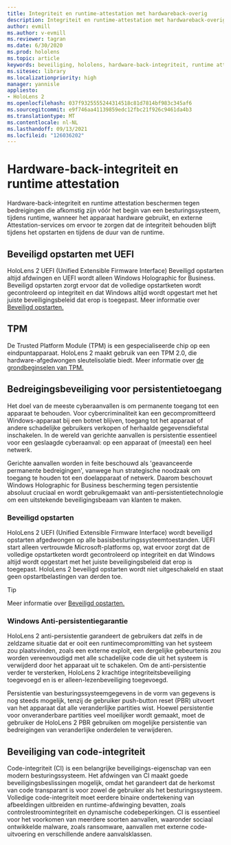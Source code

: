 ```yaml
---
title: Integriteit en runtime-attestation met hardwareback-overig
description: Integriteit en runtime-attestation met hardwareback-overig
author: evmill
ms.author: v-evmill
ms.reviewer: tagran
ms.date: 6/30/2020
ms.prod: hololens
ms.topic: article
keywords: beveiliging, hololens, hardware-back-integriteit, runtime attestation, UEFI, UEFI beveiligd opstarten, beveiligd opstarten, TPM, beveiliging tegen bedreigingen, Windows Anti-Persistentie assurance, code-integriteit, codebeveiliging,
ms.sitesec: library
ms.localizationpriority: high
manager: yannisle
appliesto:
- HoloLens 2
ms.openlocfilehash: 037f9325555244314518c81d7814bf983c345af6
ms.sourcegitcommit: e9f746aa41139859edc12fbc21f926c9461da4b3
ms.translationtype: MT
ms.contentlocale: nl-NL
ms.lasthandoff: 09/13/2021
ms.locfileid: "126036202"
---
```

# <a name="hardware-backed-integrity-and-runtime-attestation"></a>Hardware-back-integriteit en runtime attestation

Hardware-back-integriteit en runtime attestation beschermen tegen bedreigingen die afkomstig zijn vóór het begin van een besturingssysteem, tijdens runtime, wanneer het apparaat hardware gebruikt, en externe Attestation-services om ervoor te zorgen dat de integriteit behouden blijft tijdens het opstarten en tijdens de duur van de runtime.

## <a name="uefi-secure-boot"></a>Beveiligd opstarten met UEFI

HoloLens 2 UEFI (Unified Extensible Firmware Interface) Beveiligd opstarten altijd afdwingen en UEFI wordt alleen Windows Holographic for Business.
Beveiligd opstarten zorgt ervoor dat de volledige opstartketen wordt gecontroleerd op integriteit en dat Windows altijd wordt opgestart met het juiste beveiligingsbeleid dat erop is toegepast. Meer informatie over [Beveiligd opstarten.](/windows-hardware/design/device-experiences/oem-secure-boot)

## <a name="tpm"></a>TPM

De Trusted Platform Module (TPM) is een gespecialiseerde chip op een eindpuntapparaat. HoloLens 2 maakt gebruik van een TPM 2.0, die hardware-afgedwongen sleutelisolatie biedt. Meer informatie over [de grondbeginselen van TPM.](/windows/security/information-protection/tpm/tpm-fundamentals)

## <a name="persistence-access-threat-protection"></a>Bedreigingsbeveiliging voor persistentietoegang

Het doel van de meeste cyberaanvallen is om permanente toegang tot een apparaat te behouden. Voor cybercriminaliteit kan een gecompromitteerd Windows-apparaat bij een botnet blijven, toegang tot het apparaat of andere schadelijke gebruikers verkopen of herhaalde gegevensdiefstal inschakelen. In de wereld van gerichte aanvallen is persistentie essentieel voor een geslaagde cyberaanval: op een apparaat of (meestal) een heel netwerk.  

Gerichte aanvallen worden in feite beschouwd als 'geavanceerde permanente bedreigingen', vanwege hun strategische noodzaak om toegang te houden tot een doelapparaat of netwerk. Daarom beschouwt Windows Holographic for Business bescherming tegen persistentie absoluut cruciaal en wordt gebruikgemaakt van anti-persistentietechnologie om een uitstekende beveiligingsbeaam van klanten te maken.

### <a name="secure-boot"></a>Beveiligd opstarten

HoloLens 2 UEFI (Unified Extensible Firmware Interface) wordt beveiligd opstarten afgedwongen op alle basisbesturingssysteemtoestanden. UEFI start alleen vertrouwde Microsoft-platforms op, wat ervoor zorgt dat de volledige opstartketen wordt gecontroleerd op integriteit en dat Windows altijd wordt opgestart met het juiste beveiligingsbeleid dat erop is toegepast. HoloLens 2 beveiligd opstarten wordt niet uitgeschakeld en staat geen opstartbelastingen van derden toe.

> [!Tip]
> Meer informatie over [Beveiligd opstarten.](/windows-hardware/design/device-experiences/oem-secure-boot)

### <a name="windows-anti-persistence-assurance"></a>Windows Anti-persistentiegarantie

HoloLens 2 anti-persistentie garandeert de gebruikers dat zelfs in de zeldzame situatie dat er ooit een runtimecompromitting van het systeem zou plaatsvinden, zoals een externe exploit, een dergelijke gebeurtenis zou worden vereenvoudigd met alle schadelijke code die uit het systeem is verwijderd door het apparaat uit te schakelen. Om de anti-persistentie verder te versterken, HoloLens 2 krachtige integriteitsbeveiliging toegevoegd en is er alleen-lezenbeveiliging toegevoegd.

Persistentie van besturingssysteemgegevens in de vorm van gegevens is nog steeds mogelijk, tenzij de gebruiker push-button reset (PBR) uitvoert van het apparaat dat alle veranderlijke partities wist. Hoewel persistentie voor onveranderbare partities veel moeilijker wordt gemaakt, moet de gebruiker de HoloLens 2 PBR gebruiken om mogelijke persistentie van bedreigingen van veranderlijke onderdelen te verwijderen.

## <a name="code-integrity-protection"></a>Beveiliging van code-integriteit

Code-integriteit (CI) is een belangrijke beveiligings-eigenschap van een modern besturingssysteem. Het afdwingen van CI maakt goede beveiligingsbeslissingen mogelijk, omdat het garandeert dat de herkomst van code transparant is voor zowel de gebruiker als het besturingssysteem. Volledige code-integriteit moet eerdere binaire ondertekening van afbeeldingen uitbreiden en runtime-afdwinging bevatten, zoals controlestroomintegriteit en dynamische codebeperkingen. CI is essentieel voor het voorkomen van meerdere soorten aanvallen, waaronder sociaal ontwikkelde malware, zoals ransomware, aanvallen met externe code-uitvoering en verschillende andere aanvalsklassen.
